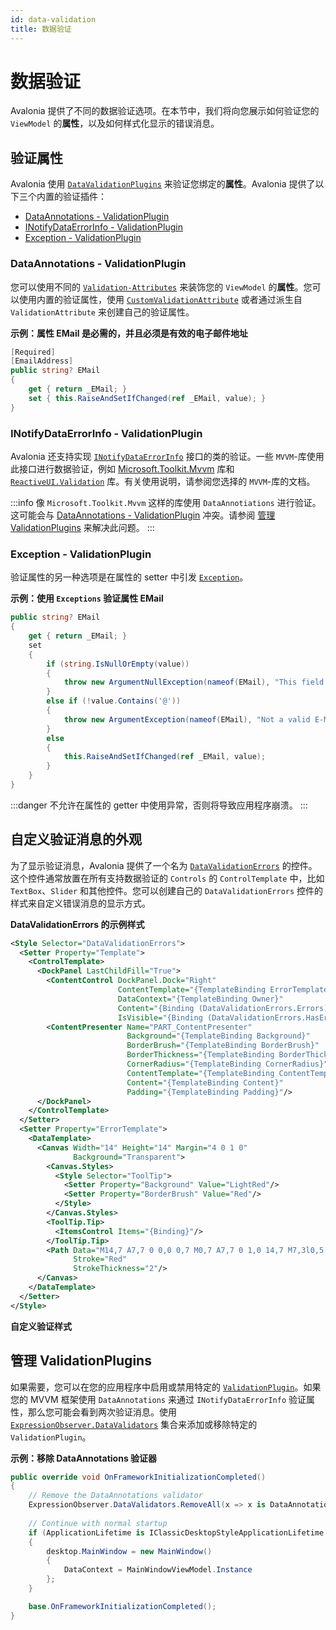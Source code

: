 ```yaml
---
id: data-validation
title: 数据验证
---
```


# 数据验证

Avalonia 提供了不同的数据验证选项。在本节中，我们将向您展示如何验证您的 `ViewModel` 的**属性**，以及如何样式化显示的错误消息。

## 验证属性

Avalonia 使用 [`DataValidationPlugins`](http://reference.avaloniaui.net/api/Avalonia.Data.Core.Plugins/IDataValidationPlugin/) 来验证您绑定的**属性**。Avalonia 提供了以下三个内置的验证插件：

* [DataAnnotations - ValidationPlugin](data-validation.md#dataannotations---validationplugin)
* [INotifyDataErrorInfo - ValidationPlugin](data-validation.md#inotifydataerrorinfo---validationplugin)
* [Exception - ValidationPlugin](data-validation.md#exception---validationplugin)

### DataAnnotations - ValidationPlugin

您可以使用不同的 [`Validation-Attributes`](https://learn.microsoft.com/en-us/dotnet/api/system.componentmodel.dataannotations.validationattribute) 来装饰您的 `ViewModel` 的**属性**。您可以使用内置的验证属性，使用 [`CustomValidationAttribute`](https://learn.microsoft.com/en-us/dotnet/api/system.componentmodel.dataannotations.customvalidationattribute) 或者通过派生自 `ValidationAttribute` 来创建自己的验证属性。

**示例：属性 EMail 是必需的，并且必须是有效的电子邮件地址**

```cs
[Required]
[EmailAddress]
public string? EMail
{
    get { return _EMail; }
    set { this.RaiseAndSetIfChanged(ref _EMail, value); }
}
```

### INotifyDataErrorInfo - ValidationPlugin

Avalonia 还支持实现 [`INotifyDataErrorInfo`](https://learn.microsoft.com/en-us/dotnet/api/system.componentmodel.inotifydataerrorinfo) 接口的类的验证。一些 `MVVM`-库使用此接口进行数据验证，例如 [Microsoft.Toolkit.Mvvm](https://learn.microsoft.com/en-us/windows/communitytoolkit/mvvm/observablevalidator) 库和 [`ReactiveUI.Validation`](https://github.com/reactiveui/ReactiveUI.Validation#inotifydataerrorinfo-support) 库。有关使用说明，请参阅您选择的 `MVVM`-库的文档。

:::info
像 `Microsoft.Toolkit.Mvvm` 这样的库使用 `DataAnnotiations` 进行验证。这可能会与 [DataAnnotations - ValidationPlugin](data-validation.md#dataannotations---validationplugin) 冲突。请参阅 [管理 ValidationPlugins](data-validation.md#manage-validationplugins) 来解决此问题。
:::

### Exception - ValidationPlugin

验证属性的另一种选项是在属性的 setter 中引发 [`Exception`](https://learn.microsoft.com/en-us/dotnet/csharp/fundamentals/exceptions/creating-and-throwing-exceptions)。

**示例：使用 `Exceptions` 验证属性 EMail**

```cs
public string? EMail
{
    get { return _EMail; }
    set 
    {
        if (string.IsNullOrEmpty(value))
        {
            throw new ArgumentNullException(nameof(EMail), "This field is required");
        }
        else if (!value.Contains('@'))
        {
            throw new ArgumentException(nameof(EMail), "Not a valid E-Mail-Address");
        }
        else
        { 
            this.RaiseAndSetIfChanged(ref _EMail, value); 
        } 
    }
}
```

:::danger
不允许在属性的 getter 中使用异常，否则将导致应用程序崩溃。
:::

## 自定义验证消息的外观

为了显示验证消息，Avalonia 提供了一个名为 [`DataValidationErrors`](http://reference.avaloniaui.net/api/Avalonia.Controls/DataValidationErrors/) 的控件。这个控件通常放置在所有支持数据验证的 `Controls` 的 `ControlTemplate` 中，比如 `TextBox`、`Slider` 和其他控件。您可以创建自己的 `DataValidationErrors` 控件的样式来自定义错误消息的显示方式。

**DataValidationErrors 的示例样式**

```xml
<Style Selector="DataValidationErrors">
  <Setter Property="Template">
    <ControlTemplate>
      <DockPanel LastChildFill="True">
        <ContentControl DockPanel.Dock="Right"
                        ContentTemplate="{TemplateBinding ErrorTemplate}"
                        DataContext="{TemplateBinding Owner}"
                        Content="{Binding (DataValidationErrors.Errors)}"
                        IsVisible="{Binding (DataValidationErrors.HasErrors)}"/>
        <ContentPresenter Name="PART_ContentPresenter"
                          Background="{TemplateBinding Background}"
                          BorderBrush="{TemplateBinding BorderBrush}"
                          BorderThickness="{TemplateBinding BorderThickness}"
                          CornerRadius="{TemplateBinding CornerRadius}"
                          ContentTemplate="{TemplateBinding ContentTemplate}"
                          Content="{TemplateBinding Content}"
                          Padding="{TemplateBinding Padding}"/>
      </DockPanel>
    </ControlTemplate>
  </Setter>
  <Setter Property="ErrorTemplate">
    <DataTemplate>
      <Canvas Width="14" Height="14" Margin="4 0 1 0" 
              Background="Transparent">
        <Canvas.Styles>
          <Style Selector="ToolTip">
            <Setter Property="Background" Value="LightRed"/>
            <Setter Property="BorderBrush" Value="Red"/>
          </Style>
        </Canvas.Styles>
        <ToolTip.Tip>
          <ItemsControl Items="{Binding}"/>
        </ToolTip.Tip>
        <Path Data="M14,7 A7,7 0 0,0 0,7 M0,7 A7,7 0 1,0 14,7 M7,3l0,5 M7,9l0,2" 
              Stroke="Red" 
              StrokeThickness="2"/>
      </Canvas>
    </DataTemplate>
  </Setter>
</Style>
```

<!-- ![custom validation style](broken-reference) -->

**自定义验证样式**

## 管理 ValidationPlugins

如果需要，您可以在您的应用程序中启用或禁用特定的 [`ValidationPlugin`](http://reference.avaloniaui.net/api/Avalonia.Data.Core.Plugins/IDataValidationPlugin/)。如果您的 MVVM 框架使用 `DataAnnotations` 来通过 `INotifyDataErrorInfo` 验证属性，那么您可能会看到两次验证消息。使用 [`ExpressionObserver.DataValidators`](http://reference.avaloniaui.net/api/Avalonia.Data.Core/ExpressionObserver/) 集合来添加或移除特定的 `ValidationPlugin`。

**示例：移除 DataAnnotations 验证器**

```cs
public override void OnFrameworkInitializationCompleted()
{
    // Remove the DataAnnotations validator
    ExpressionObserver.DataValidators.RemoveAll(x => x is DataAnnotationsValidationPlugin);
    
    // Continue with normal startup
    if (ApplicationLifetime is IClassicDesktopStyleApplicationLifetime desktop)
    {
        desktop.MainWindow = new MainWindow()
        {
            DataContext = MainWindowViewModel.Instance
        };
    }

    base.OnFrameworkInitializationCompleted();
}
```
